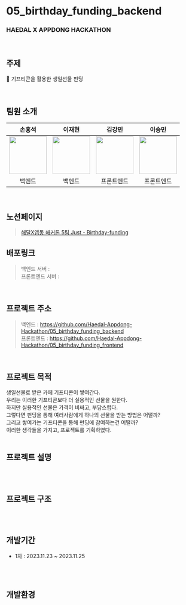 # 05_birthday_funding_backend

### HAEDAL X APPDONG HACKATHON
<br>

## 주제

🎁 기프티콘을 활용한 생일선물 펀딩

<br>

## 팀원 소개

| 손홍석 | 이재현 | 김강민 | 이승민 |
|:----:|:----:|:----:|:----:|
| [<img src="https://github.com/bayy1216.png" width="100px">](https://github.com/bayy1216) | [<img src="https://github.com/fanta4715.png" width="100px">](https://github.com/fanta4715) |[<img src="https://github.com/dobbymin.png" width="100px">](https://github.com/dobbymin) | [<img src="https://github.com/miloul.png" width="100px">](https://github.com/miloul) |
| 백엔드 | 백엔드 | 프론트엔드 | 프론트엔드 |

<br>

## 노션페이지
> [해달X앱동 해커톤 5팀 Just - Birthday-funding](https://dobbyreact.notion.site/Just-Birthday-funding-437882e49cbf4e01bc304081d4df1790?pvs=4)
## 배포링크
> 백엔드 서버 : 
> <br>
> 프론트엔드 서버 : 
<br>

## 프로젝트 주소
> 백엔드 : https://github.com/Haedal-Appdong-Hackathon/05_birthday_funding_backend
> <br>
> 프론트엔드 : https://github.com/Haedal-Appdong-Hackathon/05_birthday_funding_frontend
<br>


## 프로젝트 목적
생일선물로 받은 카페 기프티콘이 쌓여간다.
<br>
우리는 이러한 기프티콘보다 더 실용적인 선물을 원한다.
<br>
하지만 실용적인 선물은 가격이 비싸고, 부담스럽다.
<br>
그렇다면 펀딩을 통해 여러사람에게 하나의 선물을 받는 방법은 어떨까?
<br>
그리고 쌓여가는 기프티콘을 통해 펀딩에 참여하는건 어떨까?
<br>
이러한 생각들을 가지고, 프로젝트를 기획하였다.
<br>
<br>


## 프로젝트 설명

<br>
<br>

## 프로젝트 구조
<br>
<br>

## 개발기간
- 1차 : 2023.11.23 ~ 2023.11.25

<br>
<br>

## 개발환경

  
<br>
<br>


